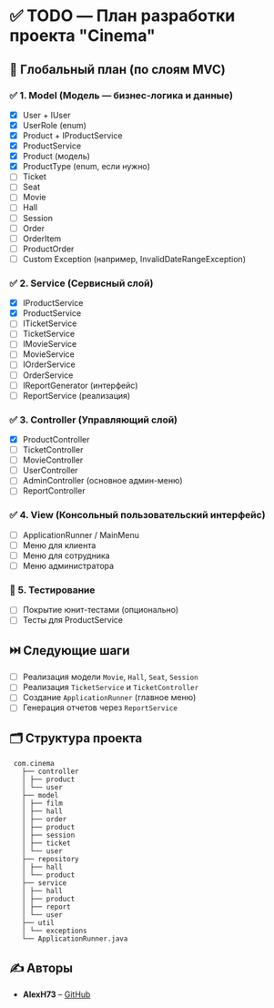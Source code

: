 # ✅ TODO — План разработки проекта "Cinema"

## 📌 Глобальный план (по слоям MVC)

### ✅ 1. Model (Модель — бизнес-логика и данные)
- [x] User + IUser
- [x] UserRole (enum)
- [x] Product + IProductService
- [x] ProductService
- [x] Product (модель)
- [x] ProductType (enum, если нужно)
- [ ] Ticket
- [ ] Seat
- [ ] Movie
- [ ] Hall
- [ ] Session
- [ ] Order
- [ ] OrderItem
- [ ] ProductOrder
- [ ] Custom Exception (например, InvalidDateRangeException)

### ✅ 2. Service (Сервисный слой)
- [x] IProductService
- [x] ProductService
- [ ] ITicketService
- [ ] TicketService
- [ ] IMovieService
- [ ] MovieService
- [ ] IOrderService
- [ ] OrderService
- [ ] IReportGenerator (интерфейс)
- [ ] ReportService (реализация)

### ✅ 3. Controller (Управляющий слой)
- [x] ProductController
- [ ] TicketController
- [ ] MovieController
- [ ] UserController
- [ ] AdminController (основное админ-меню)
- [ ] ReportController

### ✅ 4. View (Консольный пользовательский интерфейс)
- [ ] ApplicationRunner / MainMenu
- [ ] Меню для клиента
- [ ] Меню для сотрудника
- [ ] Меню администратора

### 🧪 5. Тестирование
- [ ] Покрытие юнит-тестами (опционально)
- [ ] Тесты для ProductService

## ⏭️ Следующие шаги
- [ ] Реализация модели `Movie`, `Hall`, `Seat`, `Session`
- [ ] Реализация `TicketService` и `TicketController`
- [ ] Создание `ApplicationRunner` (главное меню)
- [ ] Генерация отчетов через `ReportService`

## 🗂️ Структура проекта

```
 com.cinema
   ├── controller 
   │ ├── product 
   │ └── user 
   ├── model 
   │ ├── film 
   │ ├── hall 
   │ ├── order 
   │ ├── product 
   │ ├── session 
   │ ├── ticket 
   │ └── user 
   ├── repository 
   │ ├── hall
   │ └── product
   ├── service 
   │ ├── hall 
   │ ├── product 
   │ ├── report 
   │ └── user 
   ├── util 
   │ └── exceptions 
   └── ApplicationRunner.java
```

## ✍️ Авторы
- **AlexH73** – [GitHub](https://github.com/AlexH73/cohortCinema)
